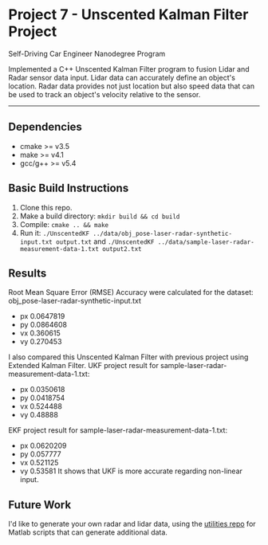 # Project 7 - Unscented Kalman Filter Project
Self-Driving Car Engineer Nanodegree Program

Implemented a C++ Unscented Kalman Filter program to fusion Lidar and Radar sensor data input. Lidar data can accurately define an object's location. Radar data provides not just location but also speed data that can be used to track an object's velocity relative to the sensor. 

---

## Dependencies

* cmake >= v3.5
* make >= v4.1
* gcc/g++ >= v5.4

## Basic Build Instructions

1. Clone this repo.
2. Make a build directory: `mkdir build && cd build`
3. Compile: `cmake .. && make`
4. Run it: 
   `./UnscentedKF ../data/obj_pose-laser-radar-synthetic-input.txt output.txt` 
   and
   `./UnscentedKF ../data/sample-laser-radar-measurement-data-1.txt output2.txt`

## Results

Root Mean Square Error (RMSE) Accuracy were calculated for the dataset:
obj_pose-laser-radar-synthetic-input.txt
* px        0.0647819
* py        0.0864608
* vx        0.360615
* vy        0.270453


I also compared this Unscented Kalman Filter with previous project using Extended Kalman Filter. 
UKF project result for sample-laser-radar-measurement-data-1.txt:
* px	       0.0350618
* py	       0.0418754
* vx	       0.524488
* vy	       0.48888

EKF project result for sample-laser-radar-measurement-data-1.txt:
* px	       0.0620209
* py	       0.057777
* vx	       0.521125
* vy	       0.53581
It shows that UKF is more accurate regarding non-linear input. 

## Future Work

I'd like to generate your own radar and lidar data, using the
[utilities repo](https://github.com/udacity/CarND-Mercedes-SF-Utilities) for
Matlab scripts that can generate additional data.
